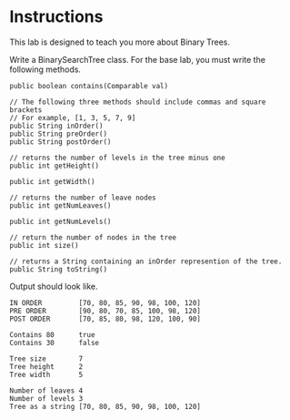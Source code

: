 # Instructions  

This lab is designed to teach you more about Binary Trees.

Write a BinarySearchTree class. For the base lab, you must write the following methods. 
  
```
public boolean contains(Comparable val)

// The following three methods should include commas and square brackets
// For example, [1, 3, 5, 7, 9]
public String inOrder()
public String preOrder()
public String postOrder()

// returns the number of levels in the tree minus one
public int getHeight() 

public int getWidth()

// returns the number of leave nodes
public int getNumLeaves()

public int getNumLevels()

// return the number of nodes in the tree
public int size()

// returns a String containing an inOrder represention of the tree.
public String toString() 
```
Output should look like.
```
IN ORDER         [70, 80, 85, 90, 98, 100, 120]
PRE ORDER        [90, 80, 70, 85, 100, 98, 120]
POST ORDER       [70, 85, 80, 98, 120, 100, 90]

Contains 80      true
Contains 30      false

Tree size        7
Tree height      2
Tree width       5

Number of leaves 4
Number of levels 3
Tree as a string [70, 80, 85, 90, 98, 100, 120]
```

  
